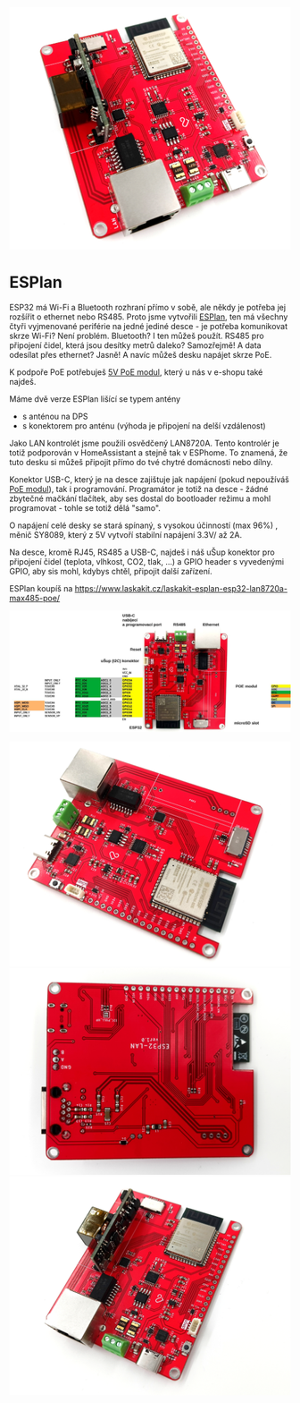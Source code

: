 ![ESPlan](https://github.com/LaskaKit/ESPlan/blob/main/img/ESPlan%20(1).jpg)

# ESPlan
ESP32 má Wi-Fi a Bluetooth rozhraní přímo v sobě, ale někdy je potřeba jej rozšířit o ethernet nebo RS485. Proto jsme vytvořili [ESPlan](https://www.laskakit.cz/laskakit-esplan-esp32-lan8720a-max485-poe/), ten má všechny čtyři vyjmenované periférie na jedné jediné desce - je potřeba komunikovat skrze Wi-Fi? Není problém. Bluetooth? I ten můžeš použít. RS485 pro připojení čidel, která jsou desítky metrů daleko? Samozřejmě! A data odesílat přes ethernet? Jasně! A navíc můžeš desku napájet skrze PoE.

K podpoře PoE potřebuješ [5V PoE modul](https://www.laskakit.cz/sdapo-dp1435-poe-modul-ieee-802-3af-5v-2-4a/), který u nás v e-shopu také najdeš. 

Máme dvě verze ESPlan lišící se typem antény
- s anténou na DPS
- s konektorem pro anténu (výhoda je připojení na delší vzdálenost)

Jako LAN kontrolét jsme použili osvědčený LAN8720A. Tento kontrolér je totiž podporován v HomeAssistant a stejně tak v ESPhome. To znamená, že tuto desku si můžeš připojit přímo do tvé chytré domácnosti nebo dílny. 

Konektor USB-C, který je na desce zajištuje jak napájení (pokud nepoužíváš [PoE modul](https://www.laskakit.cz/sdapo-dp1435-poe-modul-ieee-802-3af-5v-2-4a/)), tak i programování. Programátor je totiž na desce - žádné zbytečné mačkání tlačítek, aby ses dostal do bootloader režimu a mohl programovat - tohle se totiž dělá "samo". 

O napájení celé desky se stará spínaný, s vysokou účinností (max 96%) , měnič SY8089, který z 5V vytvoří stabilní napájení 3.3V/ až 2A.

Na desce, kromě RJ45, RS485 a USB-C, najdeš i náš uŠup konektor pro připojení čidel (teplota, vlhkost, CO2, tlak, ...) a GPIO header s vyvedenými GPIO, aby sis mohl, kdybys chtěl, připojit další zařízení. 

ESPlan koupíš na https://www.laskakit.cz/laskakit-esplan-esp32-lan8720a-max485-poe/

![ESPlan pinout](https://github.com/LaskaKit/ESPlan/blob/main/img/ESPlan_pinout.JPG)

![ESPlan](https://github.com/LaskaKit/ESPlan/blob/main/img/ESPlan%20(2).jpg)
![ESPlan](https://github.com/LaskaKit/ESPlan/blob/main/img/ESPlan%20(4).jpg)
![ESPlan](https://github.com/LaskaKit/ESPlan/blob/main/img/ESPlan%20(5).jpg)

